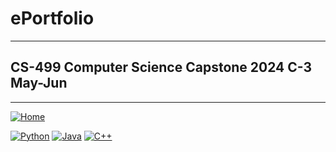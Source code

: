 # ePortfolio
---
## CS-499 Computer Science Capstone 2024 C-3 May-Jun
---
[![Home](https://img.shields.io/badge/Home-Click%20Here-red?style=flat&logo=github)](https://github.com/Hong-Luu/CS-499-Computer-Science-Capstone.git)

[![Python](https://img.shields.io/badge/Python-yellow?style=flat-square&logo=python&logoColor=white)](URL_to_Python_section_or_repo)
[![Java](https://img.shields.io/badge/Java-orange?style=flat-square&logo=java&logoColor=white)](URL_to_Java_section_or_repo)
[![C++](https://img.shields.io/badge/C++-green?style=flat-square&logo=cplusplus&logoColor=white)](https://github.com/Hong-Luu/CS-210-C-plus-plus.git)




